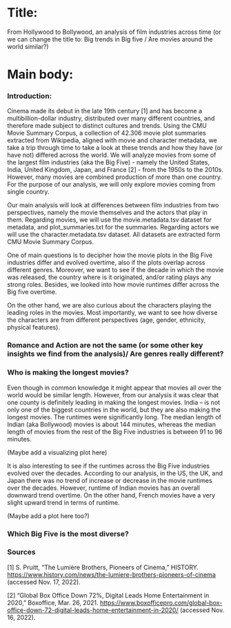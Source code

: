 # Title: 

From Hollywood to Bollywood, an analysis of film industries across time (or we can change the title to: Big trends in Big five / Are movies around the world similar?)

# Main body:

### Introduction:

Cinema made its debut in the late 19th century [1] and has become a multibillion-dollar industry, distributed over many different countries, and therefore made subject to distinct cultures and trends. Using the CMU Movie Summary Corpus, a collection of 42.306 movie plot summaries extracted from Wikipedia, aligned with movie and character metadata, we take a trip through time to take a look at these trends and how they have (or have not) differed across the world.
We will analyze movies from some of the largest film industries (aka the Big Five) - namely the United States, India, United Kingdom, Japan, and France [2] - from the 1950s to the 2010s. However, many movies are combined production of more than one country. For the purpose of our analysis, we will only explore movies coming from single country. 

Our main analysis will look at differences between film industries from two perspectives, namely the movie themselves and the actors that play in them.  Regarding movies, we will use the movie.metadata.tsv dataset for metadata, and plot_summaries.txt for the summaries. Regarding actors we will use the character.metadata.tsv dataset. All datasets are extracted  form CMU Movie Summary Corpus. 

One of main questions is to decipher how the movie plots in the Big Five industries differ and evolved overtime, also if the plots overlap across different genres. Moreover, we want to see if the decade in which the movie was released, the country where is it originated, and/or rating plays any strong roles. Besides, we looked into how movie runtimes differ across the Big five overtime. 

On the other hand, we are also curious about the characters playing the leading roles in the movies. Most importantly, we want to see how diverse the characters are from different perspectives (age, gender, ethnicity, physical features). 

### Romance and Action are not the same (or some other key insights we find from the analysis)/ Are genres really different?

### Who is making the longest movies?

Even though in common knowledge it might appear that movies all over the world would be similar length. However, from our analysis it was clear that one county is definitely leading in making the longest movies. India – is not only one of the biggest countries in the world, but they are also making the longest movies. The runtimes were significantly long. The median length of Indian (aka Bollywood) movies is about 144 minutes, whereas the median length of movies from the rest of the Big Five industries is between 91 to 96 minutes. 

(Maybe add a visualizing plot here)

It is also interesting to see if the runtimes across the Big Five industries evolved over the decades. According to our analysis, in the US, the UK, and Japan there was no trend of increase or decrease in the movie runtimes over the decades. However, runtime of Indian movies has an overall downward trend overtime. On the other hand, French movies have a very slight upward trend in terms of runtime. 

(Maybe add a plot here too?) 

### Which Big Five is the most diverse?

### Sources

[1] S. Pruitt, “The Lumière Brothers, Pioneers of Cinema,” HISTORY. https://www.history.com/news/the-lumiere-brothers-pioneers-of-cinema (accessed Nov. 17, 2022).

[2] “Global Box Office Down 72%, Digital Leads Home Entertainment in 2020,” Boxoffice, Mar. 26, 2021. https://www.boxofficepro.com/global-box-office-down-72-digital-leads-home-entertainment-in-2020/ (accessed Nov. 16, 2022).
